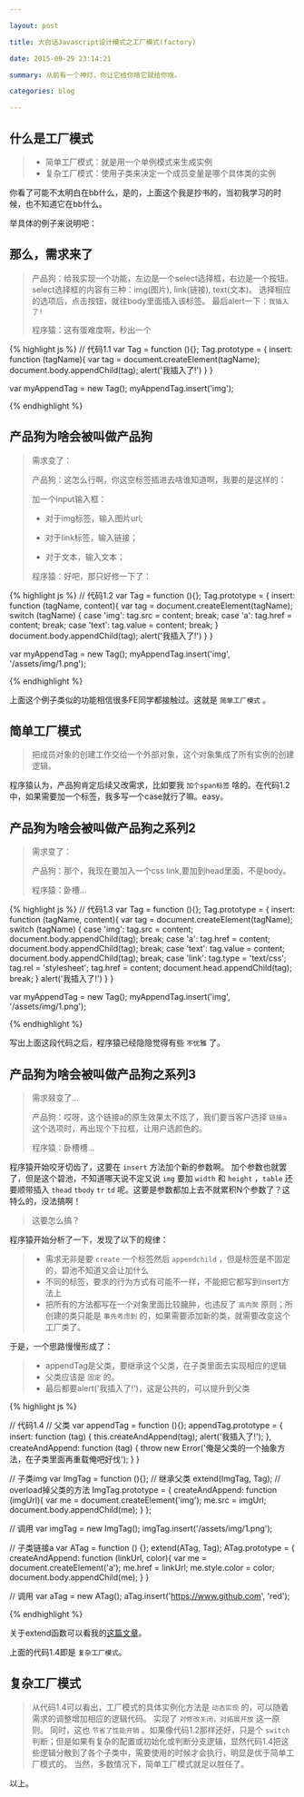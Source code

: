 ```yaml
---

layout: post

title: 大白话Javascript设计模式之工厂模式(factory)

date: 2015-09-29 23:14:21

summary: 从前有一个神灯，你让它给你啥它就给你啥。

categories: blog

---
```


## 什么是工厂模式

> - 简单工厂模式：就是用一个单例模式来生成实例
> - 复杂工厂模式：使用子类来决定一个成员变量是哪个具体类的实例

你看了可能不太明白在bb什么，是的，上面这个我是抄书的，当初我学习的时候，也不知道它在bb什么。

举具体的例子来说明吧：

## 那么，需求来了

> 产品狗：给我实现一个功能，左边是一个select选择框，右边是一个按钮。
> select选择框的内容有三种：img(图片), link(链接), text(文本)。
> 选择相应的选项后，点击按钮，就往body里面插入该标签。
> 最后alert一下：`我插入了!`
> 
> 程序猿：这有蛋难度啊，秒出一个

{% highlight js %}
// 代码1.1
var Tag = function (){};
Tag.prototype = {
  insert: function (tagName){
    var tag = document.createElement(tagName);
    document.body.appendChild(tag);
    alert('我插入了!')
  }
}

var myAppendTag = new Tag();
myAppendTag.insert('img');

{% endhighlight %}

## 产品狗为啥会被叫做产品狗

> 需求变了：
>
> 产品狗：这怎么行啊，你这空标签插进去啥谁知道啊，我要的是这样的：
>
> 加一个input输入框：
>
> - 对于img标签，输入图片url;
>
> - 对于link标签，输入链接；
>
> - 对于文本，输入文本；
>
> 程序猿：好吧，那只好修一下了：

{% highlight js %}
// 代码1.2
var Tag = function (){};
Tag.prototype = {
  insert: function (tagName, content){
    var tag = document.createElement(tagName);
    switch (tagName) {
      case 'img':
        tag.src = content;
        break;
      case 'a':
        tag.href = content;
        break;
      case 'text':
        tag.value = content;
        break;
    }
    document.body.appendChild(tag);
    alert('我插入了!')
  }
}

var myAppendTag = new Tag();
myAppendTag.insert('img', '/assets/img/1.png');

{% endhighlight %}

上面这个例子类似的功能相信很多FE同学都接触过。这就是 `简单工厂模式` 。

## 简单工厂模式

> 把成员对象的创建工作交给一个外部对象，这个对象集成了所有实例的创建逻辑。

程序猿认为，产品狗肯定后续又改需求，比如要我 `加个span标签` 啥的。在代码1.2中，如果需要加一个标签，我多写一个case就行了嘛。easy。

## 产品狗为啥会被叫做产品狗之系列2

> 需求变了：
>
> 产品狗：那个，我现在要加入一个css link,要加到head里面，不是body。
>
> 程序猿：卧槽...

{% highlight js %}
// 代码1.3
var Tag = function (){};
Tag.prototype = {
  insert: function (tagName, content){
    var tag = document.createElement(tagName);
    switch (tagName) {
      case 'img':
        tag.src = content;
        document.body.appendChild(tag);
        break;
      case 'a':
        tag.href = content;
        document.body.appendChild(tag);
        break;
      case 'text':
        tag.value = content;
        document.body.appendChild(tag);
        break;
      case 'link':
        tag.type = 'text/css';
        tag.rel = 'stylesheet';
        tag.href = content;
        document.head.appendChild(tag);
        break;
    }
    alert('我插入了!')
  }
}

var myAppendTag = new Tag();
myAppendTag.insert('img', '/assets/img/1.png');

{% endhighlight %}

写出上面这段代码之后，程序猿已经隐隐觉得有些 `不优雅` 了。

## 产品狗为啥会被叫做产品狗之系列3

> 需求叕变了...
>
> 产品狗：哎呀，这个链接a的原生效果太不炫了，我们要当客户选择 `链接a` 这个选项时，再出现个下拉框，让用户选颜色的。
>
> 程序猿：卧槽槽...

程序猿开始咬牙切齿了，这要在 `insert` 方法加个新的参数啊。
加个参数也就罢了，但是这个碧池，不知道哪天说不定又说 `img` 要加 `width` 和 `height` ，`table` 还要顺带插入 `thead` `tbody` `tr` `td`  呢。这要是参数都加上去不就累积N个参数了？这特么的，没法搞啊！

> 这要怎么搞？

程序猿开始分析了一下，发现了以下的规律：

> - 需求无非是要 `create` 一个标签然后 `appendchild` ，但是标签是不固定的，碧池不知道又会让加什么
> - 不同的标签，要求的行为方式有可能不一样，不能把它都写到insert方法上
> - 把所有的方法都写在一个对象里面比较臃肿，也违反了 `高内聚` 原则；所创建的类只能是 `事先考虑到` 的，如果需要添加新的类，就需要改变这个工厂类了。 

于是，一个思路慢慢形成了：

> - appendTag是父类，要继承这个父类，在子类里面去实现相应的逻辑
> - 父类应该是 `固定` 的。
> - 最后都要alert('我插入了!')，这是公共的，可以提升到父类

{% highlight js %}

// 代码1.4
// 父类
var appendTag = function (){};
appendTag.prototype = {
  insert: function (tag) {
    this.createAndAppend(tag);
    alert('我插入了!');
  },
  createAndAppend: function (tag) {
    throw new Error('俺是父类的一个抽象方法，在子类里面再重载俺吧好伐');
  }
}

// 子类img
var ImgTag = function (){};
// 继承父类
extend(ImgTag, Tag); 
// overload掉父类的方法
ImgTag.prototype = {
  createAndAppend: function (imgUrl){
    var me = document.createElement('img');
    me.src = imgUrl;
    document.body.appendChild(me);
  }
};

// 调用
var imgTag = new ImgTag();
imgTag.insert('/assets/img/1.png');


// 子类链接a 
var ATag = function () {};
extend(ATag, Tag);
ATag.prototype = {
  createAndAppend: function (linkUrl, color){
    var me = document.createElement('a');
    me.href = linkUrl;
    me.style.color = color;
    document.body.appendChild(me);
  }
}

// 调用
var aTag = new ATag();
aTag.insert('https://www.github.com', 'red');

{% endhighlight %}

关于extend函数可以看我的[这篇文章](http://clancyz.github.io/blog/2015/07/27/javascript-prototype-extend/)。

上面的代码1.4即是 `复杂工厂模式`。

## 复杂工厂模式

> 从代码1.4可以看出，工厂模式的具体实例化方法是 `动态实现` 的，可以随着需求的调整增加相应的逻辑代码。
> 实现了 `对修改关闭，对拓展开放` 这一原则。
> 同时，这也 `节省了性能开销` 。如果像代码1.2那样还好，只是个 `switch` 判断；但是如果有复杂的配置或初始化或判断分支逻辑，显然代码1.4把这些逻辑分散到了各个子类中，需要使用的时候才会执行，明显是优于简单工厂模式的。 
> 当然，多数情况下，简单工厂模式就足以胜任了。

以上。









